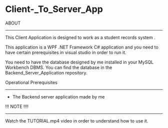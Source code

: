 # Client-_To_Server_App


ABOUT
_____

This Client Application is designed to work as a student records system .

This application is a WPF .NET Framework C# application and you need to have 
certain prerequisites in visual studio in order to run it.

You need to have the database designed by me installed in your MySQL Workbench DBMS.
You can find the database in the Backend_Server_Application repository.





Operational Prerequisites
__________________________

- The Backend server application made by me


!!! NOTE !!!!
__________________

Watch the TUTORIAL.mp4 video in order to understand how to use it.
